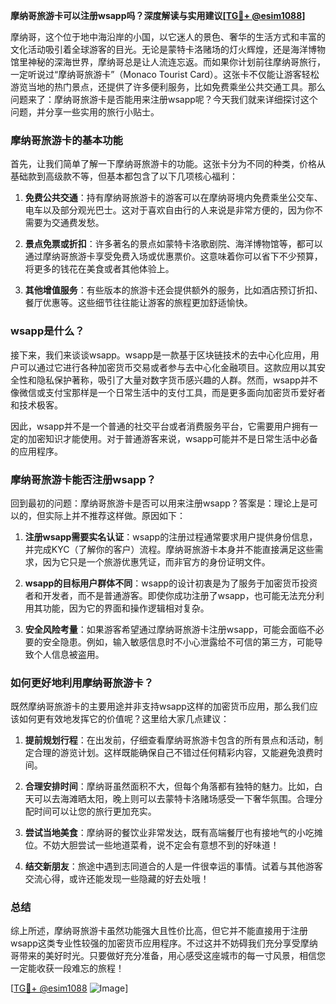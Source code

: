 **摩纳哥旅游卡可以注册wsapp吗？深度解读与实用建议[[TG💪+ @esim1088](https://t.me/s/esim1088)]**

摩纳哥，这个位于地中海沿岸的小国，以它迷人的景色、奢华的生活方式和丰富的文化活动吸引着全球游客的目光。无论是蒙特卡洛赌场的灯火辉煌，还是海洋博物馆里神秘的深海世界，摩纳哥总是让人流连忘返。而如果你计划前往摩纳哥旅行，一定听说过“摩纳哥旅游卡”（Monaco Tourist Card）。这张卡不仅能让游客轻松游览当地的热门景点，还提供了许多便利服务，比如免费乘坐公共交通工具。那么问题来了：摩纳哥旅游卡是否能用来注册wsapp呢？今天我们就来详细探讨这个问题，并分享一些实用的旅行小贴士。

### 摩纳哥旅游卡的基本功能

首先，让我们简单了解一下摩纳哥旅游卡的功能。这张卡分为不同的种类，价格从基础款到高级款不等，但基本都包含了以下几项核心福利：

1. **免费公共交通**：持有摩纳哥旅游卡的游客可以在摩纳哥境内免费乘坐公交车、电车以及部分观光巴士。这对于喜欢自由行的人来说是非常方便的，因为你不需要为交通费发愁。
   
2. **景点免票或折扣**：许多著名的景点如蒙特卡洛歌剧院、海洋博物馆等，都可以通过摩纳哥旅游卡享受免费入场或优惠票价。这意味着你可以省下不少预算，将更多的钱花在美食或者其他体验上。

3. **其他增值服务**：有些版本的旅游卡还会提供额外的服务，比如酒店预订折扣、餐厅优惠等。这些细节往往能让游客的旅程更加舒适愉快。

### wsapp是什么？

接下来，我们来谈谈wsapp。wsapp是一款基于区块链技术的去中心化应用，用户可以通过它进行各种加密货币交易或者参与去中心化金融项目。这款应用以其安全性和隐私保护著称，吸引了大量对数字货币感兴趣的人群。然而，wsapp并不像微信或支付宝那样是一个日常生活中的支付工具，而是更多面向加密货币爱好者和技术极客。

因此，wsapp并不是一个普通的社交平台或者消费服务平台，它需要用户拥有一定的加密知识才能使用。对于普通游客来说，wsapp可能并不是日常生活中必备的应用程序。

### 摩纳哥旅游卡能否注册wsapp？

回到最初的问题：摩纳哥旅游卡是否可以用来注册wsapp？答案是：理论上是可以的，但实际上并不推荐这样做。原因如下：

1. **注册wsapp需要实名认证**：wsapp的注册过程通常要求用户提供身份信息，并完成KYC（了解你的客户）流程。摩纳哥旅游卡本身并不能直接满足这些需求，因为它只是一个旅游优惠凭证，而非官方的身份证明文件。

2. **wsapp的目标用户群体不同**：wsapp的设计初衷是为了服务于加密货币投资者和开发者，而不是普通游客。即使你成功注册了wsapp，也可能无法充分利用其功能，因为它的界面和操作逻辑相对复杂。

3. **安全风险考量**：如果游客希望通过摩纳哥旅游卡注册wsapp，可能会面临不必要的安全隐患。例如，输入敏感信息时不小心泄露给不可信的第三方，可能导致个人信息被盗用。

### 如何更好地利用摩纳哥旅游卡？

既然摩纳哥旅游卡的主要用途并非支持wsapp这样的加密货币应用，那么我们应该如何更有效地发挥它的价值呢？这里给大家几点建议：

1. **提前规划行程**：在出发前，仔细查看摩纳哥旅游卡包含的所有景点和活动，制定合理的游览计划。这样既能确保自己不错过任何精彩内容，又能避免浪费时间。

2. **合理安排时间**：摩纳哥虽然面积不大，但每个角落都有独特的魅力。比如，白天可以去海滩晒太阳，晚上则可以去蒙特卡洛赌场感受一下奢华氛围。合理分配时间可以让您的旅行更加充实。

3. **尝试当地美食**：摩纳哥的餐饮业非常发达，既有高端餐厅也有接地气的小吃摊位。不妨大胆尝试一些地道菜肴，说不定会有意想不到的好味道！

4. **结交新朋友**：旅途中遇到志同道合的人是一件很幸运的事情。试着与其他游客交流心得，或许还能发现一些隐藏的好去处哦！

### 总结

综上所述，摩纳哥旅游卡虽然功能强大且性价比高，但它并不能直接用于注册wsapp这类专业性较强的加密货币应用程序。不过这并不妨碍我们充分享受摩纳哥带来的美好时光。只要做好充分准备，用心感受这座城市的每一寸风景，相信您一定能收获一段难忘的旅程！

[[TG💪+ @esim1088](https://t.me/s/esim1088) ![Image](https://i.postimg.cc/4NQfJmqS/Snipaste-2025-05-13-00-14-12.png)]